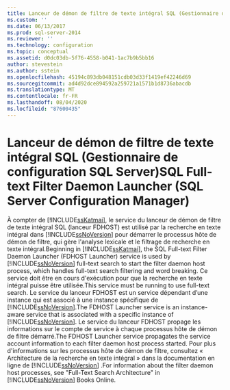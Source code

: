 ```yaml
---
title: Lanceur de démon de filtre de texte intégral SQL (Gestionnaire de configuration SQL Server) | Microsoft Docs
ms.custom: ''
ms.date: 06/13/2017
ms.prod: sql-server-2014
ms.reviewer: ''
ms.technology: configuration
ms.topic: conceptual
ms.assetid: d0dc03db-5f76-4558-b041-1ac7b9b5bb16
author: stevestein
ms.author: sstein
ms.openlocfilehash: 45194c893db048151cdb03d33f1419ef42246d69
ms.sourcegitcommit: ad4d92dce894592a259721a1571b1d8736abacdb
ms.translationtype: MT
ms.contentlocale: fr-FR
ms.lasthandoff: 08/04/2020
ms.locfileid: "87600435"
---
```

# <a name="sql-full-text-filter-daemon-launcher-sql-server-configuration-manager"></a><span data-ttu-id="48818-102">Lanceur de démon de filtre de texte intégral SQL (Gestionnaire de configuration SQL Server)</span><span class="sxs-lookup"><span data-stu-id="48818-102">SQL Full-text Filter Daemon Launcher (SQL Server Configuration Manager)</span></span>
  <span data-ttu-id="48818-103">À compter de [!INCLUDE[ssKatmai](../../includes/sskatmai-md.md)], le service du lanceur de démon de filtre de texte intégral SQL (lanceur FDHOST) est utilisé par la recherche en texte intégral dans [!INCLUDE[ssNoVersion](../../includes/ssnoversion-md.md)] pour démarrer le processus hôte de démon de filtre, qui gère l'analyse lexicale et le filtrage de recherche en texte intégral.</span><span class="sxs-lookup"><span data-stu-id="48818-103">Beginning in [!INCLUDE[ssKatmai](../../includes/sskatmai-md.md)], the SQL Full-text Filter Daemon Launcher (FDHOST Launcher) service is used by [!INCLUDE[ssNoVersion](../../includes/ssnoversion-md.md)] full-text search to start the filter daemon host process, which handles full-text search filtering and word breaking.</span></span> <span data-ttu-id="48818-104">Ce service doit être en cours d'exécution pour que la recherche en texte intégral puisse être utilisée.</span><span class="sxs-lookup"><span data-stu-id="48818-104">This service must be running to use full-text search.</span></span> <span data-ttu-id="48818-105">Le service du lanceur FDHOST est un service dépendant d’une instance qui est associé à une instance spécifique de [!INCLUDE[ssNoVersion](../../includes/ssnoversion-md.md)].</span><span class="sxs-lookup"><span data-stu-id="48818-105">The FDHOST Launcher service is an instance-aware service that is associated with a specific instance of [!INCLUDE[ssNoVersion](../../includes/ssnoversion-md.md)].</span></span> <span data-ttu-id="48818-106">Le service du lanceur FDHOST propage les informations sur le compte de service à chaque processus hôte de démon de filtre démarré.</span><span class="sxs-lookup"><span data-stu-id="48818-106">The FDHOST Launcher service propagates the service account information to each filter daemon host process started.</span></span> <span data-ttu-id="48818-107">Pour plus d'informations sur les processus hôte de démon de filtre, consultez « Architecture de la recherche en texte intégral » dans la documentation en ligne de [!INCLUDE[ssNoVersion](../../includes/ssnoversion-md.md)] .</span><span class="sxs-lookup"><span data-stu-id="48818-107">For information about the filter daemon host processes, see "Full-Text Search Architecture" in [!INCLUDE[ssNoVersion](../../includes/ssnoversion-md.md)] Books Online.</span></span>  
  
  
